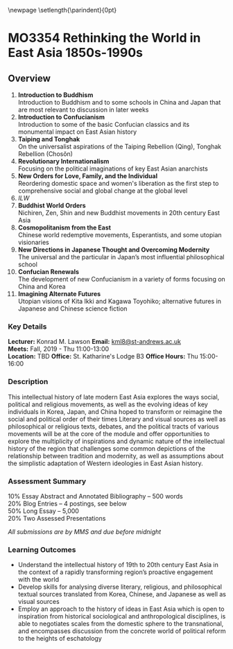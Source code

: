\newpage
\setlength{\parindent}{0pt}
# MO3354 Rethinking the World in East Asia 1850s-1990s

## Overview

1.	**Introduction to Buddhism**  
Introduction to Buddhism and to some schools in China and Japan that are most relevant to discussion in later weeks
2.	**Introduction to Confucianism**  
Introduction to some of the basic Confucian classics and its monumental impact on East Asian history
3.	**Taiping and Tonghak**  
On the universalist aspirations of the Taiping Rebellion (Qing), Tonghak Rebellion (Chosŏn)
4.	**Revolutionary Internationalism**  
Focusing on the political imaginations of key East Asian anarchists
5.	**New Orders for Love, Family, and the Individual**  
Reordering domestic space and women's liberation as the first step to comprehensive social and global change at the global level
6.  *ILW*
7.	**Buddhist World Orders**  
Nichiren, Zen, Shin and new Buddhist movements in 20th century East Asia
8.	**Cosmopolitanism from the East**  
Chinese world redemptive movements, Esperantists, and some utopian visionaries
9.	**New Directions in Japanese Thought and Overcoming Modernity**  
The universal and the particular in Japan’s most influential philosophical school
10.	**Confucian Renewals**  
The development of new Confucianism in a variety of forms focusing on China and Korea
11.	**Imagining Alternate Futures**  
Utopian visions of Kita Ikki and Kagawa Toyohiko; alternative futures in Japanese and Chinese science fiction

### Key Details

**Lecturer:** Konrad M. Lawson **Email:** kml8@st-andrews.ac.uk  
**Meets:** Fall, 2019 - Thu 11:00-13:00  
**Location:** TBD
**Office:** St. Katharine's Lodge B3  **Office Hours:** Thu 15:00-16:00

### Description

This intellectual history of late modern East Asia explores the ways social, political and religious movements, as well as the evolving ideas of key individuals in Korea, Japan, and China hoped to transform or reimagine the social and political order of their times Literary and visual sources as well as philosophical or religious texts, debates, and the political tracts of various movements will be at the core of the module and offer opportunities to explore the multiplicity of inspirations and dynamic nature of the intellectual history of the region that challenges some common depictions of the relationship between tradition and modernity, as well as assumptions about the simplistic adaptation of Western ideologies in East Asian history.

### Assessment Summary

10% Essay Abstract and Annotated Bibliography – 500 words  
20% Blog Entries – 4 postings, see below  
50% Long Essay – 5,000  
20% Two Assessed Presentations   

*All submissions are by MMS and due before midnight*

### Learning Outcomes

* Understand the intellectual history of 19th to 20th century East Asia in the context of a rapidly transforming region’s proactive engagement with the world
* Develop skills for analysing diverse literary, religious, and philosophical textual sources translated from Korea, Chinese, and Japanese as well as visual sources
* Employ an approach to the history of ideas in East Asia which is open to inspiration from historical sociological and anthropological disciplines, is able to negotiates scales from the domestic sphere to the transnational, and encompasses discussion from the concrete world of political reform to the heights of eschatology
